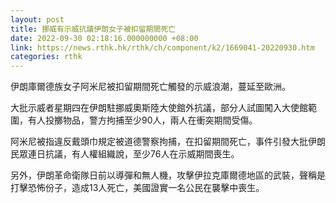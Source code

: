 ```yaml
---
layout: post
title: 挪威有示威抗議伊朗女子被扣留期間死亡
date: 2022-09-30 02:18:16.000000000 +08:00
link: https://news.rthk.hk/rthk/ch/component/k2/1669041-20220930.htm
categories: rthk
---
```


伊朗庫爾德族女子阿米尼被扣留期間死亡觸發的示威浪潮，蔓延至歐洲。

大批示威者星期四在伊朗駐挪威奧斯陸大使館外抗議，部分人試圖闖入大使館範圍，有人投擲物品，警方拘捕至少90人，兩人在衝突期間受傷。

阿米尼被指違反戴頭巾規定被道德警察拘捕，在扣留期間死亡，事件引發大批伊朗民眾連日抗議，有人權組織說，至少76人在示威期間喪生。

另外，伊朗革命衛隊日前以導彈和無人機，攻擊伊拉克庫爾德地區的武裝，聲稱是打擊恐怖份子，造成13人死亡，美國證實一名公民在襲擊中喪生。
